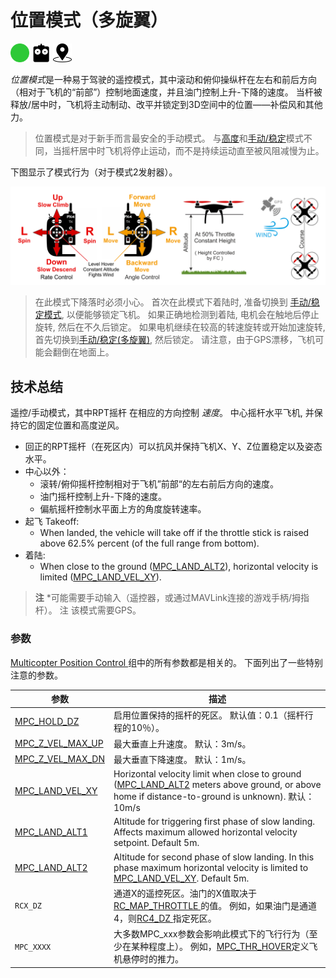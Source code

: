 # 位置模式（多旋翼）

[<img src="../../assets/site/difficulty_easy.png" title="易于飞行" width="30px" />](../getting_started/flight_modes.md#key_difficulty)&nbsp;[<img src="../../assets/site/remote_control.svg" title="需要手动或遥控控制" width="30px" />](../getting_started/flight_modes.md#key_manual)&nbsp;[<img src="../../assets/site/position_fixed.svg" title="需要定位修复（例如GPS）" width="30px" />](../getting_started/flight_modes.md#key_position_fixed)

*位置模式*是一种易于驾驶的遥控模式，其中滚动和俯仰操纵杆在左右和前后方向（相对于飞机的“前部”）控制地面速度，并且油门控制上升-下降的速度。 当杆被释放/居中时，飞机将主动制动、改平并锁定到3D空间中的位置——补偿风和其他力。

> 位置模式是对于新手而言最安全的手动模式。 与[高度](../flight_modes/altitude_mc.md)和[手动/稳定](../flight_modes/manual_stabilized_mc.md)模式不同，当摇杆居中时飞机将停止运动，而不是持续运动直至被风阻减慢为止。

下图显示了模式行为（对于模式2发射器）。

![多旋翼位置模式](../../assets/flight_modes/position_MC.png)

> 在此模式下降落时必须小心。 首次在此模式下着陆时, 准备切换到 [手动/稳定模式](../flight_modes/manual_stabilized_mc.md), 以便能够锁定飞机。 如果正确地检测到着陆, 电机会在触地后停止旋转, 然后在不久后锁定。 如果电机继续在较高的转速旋转或开始加速旋转, 首先切换到[手动/稳定(多旋翼)](../flight_modes/manual_stabilized_mc.md), 然后锁定。 请注意，由于GPS漂移，飞机可能会翻倒在地面上。

## 技术总结

遥控/手动模式，其中RPT摇杆 在相应的方向控制 *速度*。 中心摇杆水平飞机, 并保持它的固定位置和高度逆风。

* 回正的RPT摇杆（在死区内）可以抗风并保持飞机X、Y、Z位置稳定以及姿态水平。
* 中心以外： 
  * 滚转/俯仰摇杆控制相对于飞机”前部“的左右前后方向的速度。
  * 油门摇杆控制上升-下降的速度。
  * 偏航摇杆控制水平面上方的角度旋转速率。
* 起飞 Takeoff: 
  * When landed, the vehicle will take off if the throttle stick is raised above 62.5% percent (of the full range from bottom).
* 着陆: 
  * When close to the ground ([MPC_LAND_ALT2](#MPC_LAND_ALT2)), horizontal velocity is limited ([MPC_LAND_VEL_XY](#MPC_LAND_VEL_XY)).

> **注** *可能需要手动输入（遥控器，或通过MAVLink连接的游戏手柄/拇指杆）。 注 该模式需要GPS。

### 参数

[ Multicopter Position Control ](../advanced_config/parameter_reference.md#multicopter-position-control)组中的所有参数都是相关的。 下面列出了一些特别注意的参数。

| 参数                                                                                                          | 描述                                                                                                                                                                                 |
| ----------------------------------------------------------------------------------------------------------- | ---------------------------------------------------------------------------------------------------------------------------------------------------------------------------------- |
| <span id="MPC_HOLD_DZ"></span>[MPC_HOLD_DZ](../advanced_config/parameter_reference.md#MPC_HOLD_DZ)             | 启用位置保持的摇杆的死区。 默认值：0.1（摇杆行程的10％）。                                                                                                                                                   |
| <span id="MPC_Z_VEL_MAX_UP"></span>[MPC_Z_VEL_MAX_UP](../advanced_config/parameter_reference.md#MPC_Z_VEL_MAX_UP) | 最大垂直上升速度。 默认：3m/s。                                                                                                                                                                 |
| <span id="MPC_Z_VEL_MAX_DN"></span>[MPC_Z_VEL_MAX_DN](../advanced_config/parameter_reference.md#MPC_Z_VEL_MAX_DN) | 最大垂直下降速度。 默认：1m/s。                                                                                                                                                                 |
| <span id="MPC_LAND_VEL_XY"></span>[MPC_LAND_VEL_XY](../advanced_config/parameter_reference.md#MPC_LAND_VEL_XY)     | Horizontal velocity limit when close to ground ([MPC_LAND_ALT2](#MPC_LAND_ALT2) meters above ground, or above home if distance-to-ground is unknown). 默认：10m/s                   |
| <span id="MPC_LAND_ALT1"></span>[MPC_LAND_ALT1](../advanced_config/parameter_reference.md#MPC_LAND_ALT1)         | Altitude for triggering first phase of slow landing. Affects maximum allowed horizontal velocity setpoint. Default 5m.                                                             |
| <span id="MPC_LAND_ALT2"></span>[MPC_LAND_ALT2](../advanced_config/parameter_reference.md#MPC_LAND_ALT2)         | Altitude for second phase of slow landing. In this phase maximum horizontal velocity is limited to [MPC_LAND_VEL_XY](#MPC_LAND_VEL_XY). Default 5m.                              |
| <span id="RCX_DZ"></span>`RCX_DZ`                                                                           | 通道X的遥控死区。油门的X值取决于[ RC_MAP_THROTTLE ](../advanced_config/parameter_reference.md#RC_MAP_THROTTLE)的值。 例如，如果油门是通道4，则[RC4_DZ ](../advanced_config/parameter_reference.md#RC4_DZ)指定死区。 |
| <span id="MPC_xxx"></span>`MPC_XXXX`                                                                         | 大多数MPC_xxx参数会影响此模式下的飞行行为（至少在某种程度上）。 例如，[MPC_THR_HOVER](../advanced_config/parameter_reference.md#MPC_THR_HOVER)定义飞机悬停时的推力。                                                       |